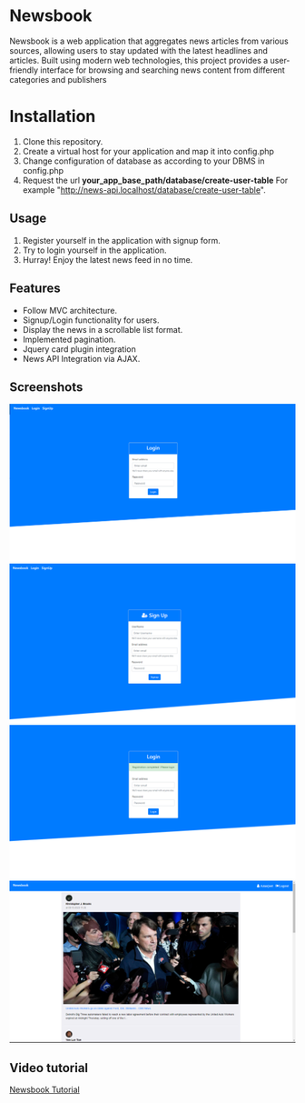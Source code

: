 # Newsbook
Newsbook is a web application that aggregates news articles from various sources, allowing users to stay updated with the latest headlines and articles. Built using modern web technologies, this project provides a user-friendly interface for browsing and searching news content from different categories and publishers

# Installation
1. Clone this repository.
2. Create a virtual host for your application and map it into config.php
3. Change configuration of database as according to your DBMS in config.php
4. Request the url  **your_app_base_path/database/create-user-table**  For example "http://news-api.localhost/database/create-user-table".

## Usage
1. Register yourself in the application with signup form.
2. Try to login yourself in the application.
3. Hurray! Enjoy the latest news feed in no time.

## Features
* Follow MVC architecture.
* Signup/Login functionality for users.
* Display the news in a scrollable list format.
* Implemented pagination.
* Jquery card plugin integration 
* News API Integration via AJAX.

## Screenshots

![Screenshot 1](screenshots/login.png)
![Screenshot 2](screenshots/signup.png)
![Screenshot 2](screenshots/registration-successful.png)
![Screenshot 2](screenshots/news-dashboard.png)

## Video tutorial
[Newsbook Tutorial](https://drive.google.com/file/d/1LN7EToPOIuo2FYTJMZuhRcExK7HEBN-I/view?usp=drive_link)
